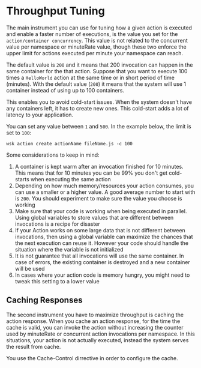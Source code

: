 # Throughput Tuning

The main instrument you can use for tuning how a given action is executed and enable a faster number of executions, is the value you set for the `action/container concurrency`. This value is not related to the concurrent value per namespace or minuteRate value, though these two enforce the upper limit for actions executed per minute your namespace can reach.

The default value is `200` and it means that 200 invocation can happen in the same container for the that action. Suppose that you want to execute 100 times a `HelloWorld` action at the same time or in short period of time (minutes). With the default value (`200`) it means that the system will use 1  container instead of using up to 100 containers.

This enables you to avoid cold-start issues. When the system doesn't have any containers left, it has to create new ones. This cold-start adds a lot of latency to your application.

You can set any value between `1` and `500`. In the example below, the limit is set to `100`:
```
wsk action create actionName fileName.js -c 100
```

Some considerations to keep in mind:
1. A container is kept warm after an invocation finished for 10 minutes. This means that for 10 minutes you can be 99% you don't get cold-starts when executing the same action
2. Depending on how much memory/resources your action consumes, you can use a smaller or a higher value. A good average number to start with is `200`. You should experiment to make sure the value you choose is working 
3. Make sure that your code is working when being executed in parallel. Using global variables to store values that are different between invocations is a recipe for disaster
4. If your Action works on some large data that is not different between invocations, then using a global variable can maximize the chances that the next execution can reuse it. However your code should handle the situation where the variable is not initialized
5. It is not guarantee that all invocations will use the same container. In case of errors, the existing container is destroyed and a new container will be used
6. In cases where your action code is memory hungry, you might need to tweak this setting to a lower value 

## Caching Responses

The second instrument you have to maximize throughput is caching the action response. When you cache an action response, for the time the cache is valid, you can invoke the action without increasing the counter used by minuteRate or concurrent action invocations per namespace. In this situations, your action is not actually executed, instead the system serves the result from cache.

You use the Cache-Control dirrective in order to configure the cache.